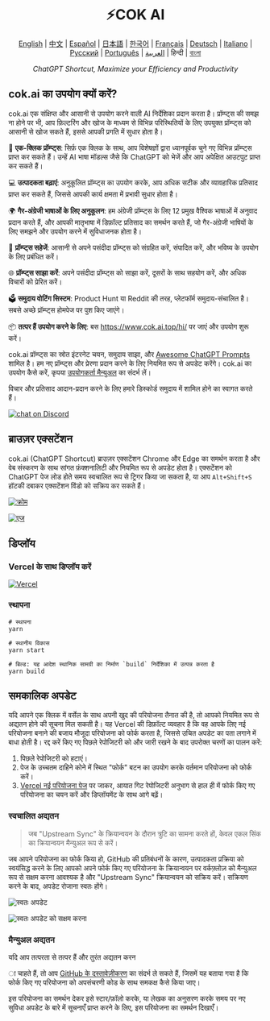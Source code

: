 <h1 align="center">
⚡️COK AI
</h1>
<p align="center">
    <a href="/README-en.md">English</a> | <a href="/README.md">中文</a> |
<a href="./README-es.md">Español</a> |
<a href="./README-ja.md">日本語</a> |
<a href="./README-ko.md">한국어</a> |
<a href="./README-fr.md">Français</a> |
<a href="./README-de.md">Deutsch</a> |
<a href="./README-it.md">Italiano</a> |
<a href="./README-ru.md">Русский</a> |
<a href="./README-pt.md">Português</a> |
<a href="./README-ar.md">العربية</a> |
हिन्दी |
<a href="./README-bn.md">বাংলা</a>
</p>
<p align="center">
    <em>ChatGPT Shortcut, Maximize your Efficiency and Productivity</em>
</p>

## cok.ai का उपयोग क्यों करें?

cok.ai एक संक्षिप्त और आसानी से उपयोग करने वाली AI निर्देशिका प्रदान करता है। प्रॉम्प्ट्स की समझ ना होने पर भी, आप फ़िल्टरिंग और खोज के माध्यम से विभिन्न परिस्थितियों के लिए उपयुक्त प्रॉम्प्ट्स को आसानी से खोज सकते हैं, इससे आपकी प्रगति में सुधार होता है।

🚀 **एक-क्लिक प्रॉम्प्ट्स**: सिर्फ़ एक क्लिक के साथ, आप विशेषज्ञों द्वारा ध्यानपूर्वक चुने गए विभिन्न प्रॉम्प्ट्स प्राप्त कर सकते हैं। उन्हें AI भाषा मॉडल्स जैसे कि ChatGPT को भेजें और आप अपेक्षित आउटपुट प्राप्त कर सकते हैं।

💻 **उत्पादकता बढ़ाएं**: अनुकूलित प्रॉम्प्ट्स का उपयोग करके, आप अधिक सटीक और व्यावहारिक प्रतिसाद प्राप्त कर सकते हैं, जिससे आपकी कार्य क्षमता में प्रभावी सुधार होता है।

🌍 **गैर-अंग्रेजी भाषाओं के लिए अनुकूलन**: हम अंग्रेजी प्रॉम्प्ट्स के लिए 12 प्रमुख वैश्विक भाषाओं में अनुवाद प्रदान करते हैं, और आपकी मातृभाषा में डिफ़ॉल्ट प्रतिसाद का समर्थन करते हैं, जो गैर-अंग्रेजी भाषियों के लिए समझने और उपयोग करने में सुविधाजनक होता है।

💾 **प्रॉम्प्ट्स सहेजें**: आसानी से अपने पसंदीदा प्रॉम्प्ट्स को संग्रहित करें, संपादित करें, और भविष्य के उपयोग के लिए प्रबंधित करें।

🌐 **प्रॉम्प्ट्स साझा करें**: अपने पसंदीदा प्रॉम्प्ट्स को साझा करें, दूसरों के साथ सहयोग करें, और अधिक विचारों को प्रेरित करें।

🗳️ **समुदाय वोटिंग सिस्टम**: Product Hunt या Reddit की तरह, प्लेटफॉर्म समुदाय-संचालित है। सबसे अच्छे प्रॉम्प्ट्स होमपेज पर पुश किए जाएंगे।

📦 **तत्पर हैं उपयोग करने के लिए**: बस <https://www.cok.ai.top/hi/> पर जाएं और उपयोग शुरू करें।

cok.ai प्रॉम्प्ट्स का स्रोत इंटरनेट चयन, समुदाय साझा, और [Awesome ChatGPT Prompts](https://github.com/f/awesome-chatgpt-prompts) शामिल है। हम नए प्रॉम्प्ट्स और प्रेरणा प्रदान करने के लिए नियमित रूप से अपडेट करेंगे। cok.ai का उपयोग कैसे करें, कृपया [उपयोगकर्ता मैन्युअल](https://www.cok.ai.top/hi/docs/guides/getting-started) का संदर्भ लें।

विचार और प्रतिसाद आदान-प्रदान करने के लिए हमारे डिस्कोर्ड समुदाय में शामिल होने का स्वागत करते हैं।

<a href="https://discord.gg/PZTQfJ4GjX">
   <img src="https://img.shields.io/discord/1048780149899939881?color=%2385c8c8&label=Discord&logo=discord&style=for-the-badge" alt="chat on Discord" />
</a>

## ब्राउज़र एक्सटेंशन

cok.ai (ChatGPT Shortcut) ब्राउज़र एक्सटेंशन Chrome और Edge का समर्थन करता है और वेब संस्करण के साथ सांगत फ़ंक्शनालिटी और नियमित रूप से अपडेट होता है। एक्सटेंशन को ChatGPT पेज लोड होते समय स्वचालित रूप से ट्रिगर किया जा सकता है, या आप `Alt+Shift+S` हॉटकी दबाकर एक्सटेंशन विंडो को सक्रिय कर सकते हैं।

<a href="https://chrome.google.com/webstore/detail/cok.ai/blcgeoojgdpodnmnhfpohphdhfncblnj">
  <img src="https://img.newzone.top/2023-06-05-12-28-49.png?imageMogr2/format

/webp"  alt="क्रोम" valign="middle" /></a>

<a href="https://microsoftedge.microsoft.com/addons/detail/cok.ai/hnggpalhfjmdhhmgfjpmhlfilnbmjoin">
  <img src="https://img.newzone.top/2023-06-05-12-26-20.png?imageMogr2/format/webp" alt="एज" valign="middle" /></a>

## डिप्लॉय

### Vercel के साथ डिप्लॉय करें

[![Vercel](https://vercel.com/button)](https://vercel.com/new/clone?repository-url=https%3A%2F%2Fgithub.com%2Fprivacyrepo%2Fcok.ai%2Ftree%2Fgh-pages)

### स्थापना

```shell
# स्थापना
yarn

# स्थानीय विकास
yarn start

# बिल्ड: यह आदेश स्थानिक सामग्री का निर्माण `build` निर्देशिका में उत्पन्न करता है
yarn build
```

## समकालिक अपडेट

यदि आपने एक क्लिक में वर्सेल के साथ अपनी खुद की परियोजना तैनात की है, तो आपको नियमित रूप से अद्यतन होने की सूचना मिल सकती है। यह Vercel की डिफ़ॉल्ट व्यवहार है कि वह आपके लिए नई परियोजना बनाने की बजाय मौजूदा परियोजना को फोर्क करता है, जिससे उचित अपडेट का पता लगाने में बाधा होती है। रद्द करें किए गए पिछले रेपोजिटरी को और जारी रखने के बाद उपरोक्त चरणों का पालन करें:

1. पिछले रेपोजिटरी को हटाएं।
2. पेज के उच्चतम दाहिने कोने में स्थित "फोर्क" बटन का उपयोग करके वर्तमान परियोजना को फोर्क करें।
3. [Vercel नई परियोजना पेज](https://vercel.com/new) पर जाकर, आयात गिट रेपोजिटरी अनुभाग से हाल ही में फोर्क किए गए परियोजना का चयन करें और डिप्लॉयमेंट के साथ आगे बढ़ें।

### स्वचालित अद्यतन

> जब "Upstream Sync" के क्रियान्वयन के दौरान त्रुटि का सामना करते हों, केवल एकल सिंक का क्रियान्वयन मैन्युअल रूप से करें।

जब आपने परियोजना का फोर्क किया हो, GitHub की प्रतिबंधनों के कारण, उत्पादकता प्रक्रिया को स्वयंसिद्ध करने के लिए आपको अपने फोर्क किए गए परियोजना के क्रियान्वयन पर वर्कफ़्लोज़ को मैन्युअल रूप से सक्षम करना आवश्यक है और "Upstream Sync" क्रियान्वयन को सक्रिय करें। सक्रियण करने के बाद, अपडेट रोजाना स्वतः होंगे।

![स्वतः अपडेट](https://img.newzone.top/2023-05-19-11-57-59.png?imageMogr2/format/webp)

![स्वतः अपडेट को सक्षम करना](https://img.newzone.top/2023-05-19-11-59-26.png?imageMogr2/format/webp)

### मैन्युअल अद्यतन

यदि आप तत्परता से तत्पर हैं और तुरंत अद्यतन करन

ा चाहते हैं, तो आप [GitHub के दस्तावेज़ीकरण](https://docs.github.com/en/pull-requests/collaborating-with-pull-requests/working-with-forks/syncing-a-fork) का संदर्भ ले सकते हैं, जिसमें यह बताया गया है कि फोर्क किए गए परियोजना को अपसंचरणी कोड के साथ समकक्ष कैसे किया जाए।

इस परियोजना का समर्थन देकर इसे स्टार/फ़ॉलो करके, या लेखक का अनुसरण करके समय पर नए सुविधा अपडेट के बारे में सूचनाएँ प्राप्त करने के लिए, इस परियोजना का समर्थन दिखाएँ।
